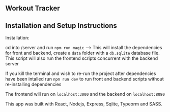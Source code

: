## Workout Tracker


## Installation and Setup Instructions

Installation:


cd into /server and run `npm run magic` --> This will install the dependencies for front and backend, create a `data` folder with a `db.sqlite` database file. This script will also run the frontend scripts concurrent with the backend server

If you kill the terminal and wish to re-run the project after dependencies have been intalled run `npm run dev` to run front and backend scripts without re-installing dependencies

The frontend will run on `localhost:3000` and the backend on `localhost:8080`

This app was built with React, Nodejs, Express, Sqlite, Typeorm and SASS.






